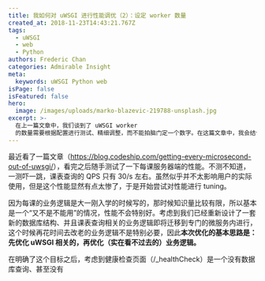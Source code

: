 ```yaml
---
title: 我如何对 uWSGI 进行性能调优（2）：设定 worker 数量
created_at: 2018-11-23T14:43:21.767Z
tags:
  - uWSGI
  - web
  - Python
authors: Frederic Chan
categories: Admirable Insight
meta:
  keywords: uWSGI Python web
isPage: false
isFeatured: false
hero:
  image: /images/uploads/marko-blazevic-219788-unsplash.jpg
excerpt: >-
  在上一篇文章中，我们谈到了 uWSGI worker
  的数量需要根据配置进行测试、精细调整，而不能拍脑门定一个数字。在这篇文章中，我会结合自己尝试的经历解释其中的原因。
---
```

最近看了一篇文章（<https://blog.codeship.com/getting-every-microsecond-out-of-uwsgi/>），看完之后随手测试了一下每课服务器端的性能。不测不知道，一测吓一跳，课表查询的 QPS 只有 30/s 左右。虽然似乎并不太影响用户的实际使用，但是这个性能显然有点太惨了，于是开始尝试对性能进行 tuning。

因为每课的业务逻辑是大一刚入学的时候写的，那时候知识量比较有限，所以基本是一个“又不是不能用”的情况，性能不会特别好。考虑到我们已经重新设计了一套新的数据库结构、并且课表查询相关的业务逻辑即将迁移到专门的微服务内进行，这个时候再花时间去改老的业务逻辑不是特别必要，因此**本次优化的基本思路是：先优化 uWSGI 相关的，再优化（实在看不过去的）业务逻辑。**

在明确了这个目标之后，考虑到健康检查页面（/_healthCheck）是一个没有数据库查询、甚至没有
